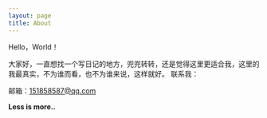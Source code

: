 ```yaml
---
layout: page
title: About
---
```


Hello，World！

大家好，一直想找一个写日记的地方，兜兜转转，还是觉得这里更适合我，这里的我最真实，不为谁而看，也不为谁来说，这样就好。
联系我：
<p>邮箱：<a href="mailto:151858587@qq.com">151858587@qq.com</a></p>

**Less is more..**
